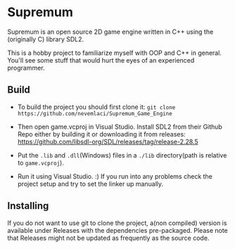 # Supremum

Supremum is an open source 2D game engine written in C++ using the (originally C) library SDL2. 

This is a hobby project to familiarize myself with OOP and C++ in general. You'll see some stuff that would hurt the eyes of an experienced programmer.

## Build
* To build the project you should first clone it: `git clone https://github.com/nevemlaci/Supremum_Game_Engine`

* Then open game.vcproj in Visual Studio. Install SDL2 from their Github Repo either by building it or downloading it from releases: https://github.com/libsdl-org/SDL/releases/tag/release-2.28.5

* Put the `.lib` and `.dll`(Windows) files in a `./lib` directory(path is relative to `game.vcproj`). 

* Run it using Visual Studio. :) If you run into any problems check the project setup and try to set the linker up manually.

## Installing
  If you do not want to use git to clone the project, a(non compiled) version is available under Releases with the dependencies pre-packaged. Please note that Releases might not be updated as frequently as the source code.

